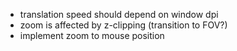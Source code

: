 - translation speed should depend on window dpi
- zoom is affected by z-clipping (transition to FOV?)
- implement zoom to mouse position
